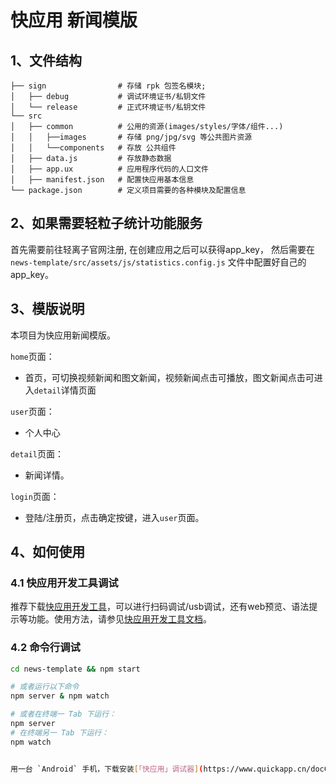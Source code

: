 # 快应用 新闻模版

## 1、文件结构

```
├── sign                # 存储 rpk 包签名模块;
│   ├── debug           # 调试环境证书/私钥文件
│   └── release         # 正式环境证书/私钥文件
└── src
│   ├── common          # 公用的资源(images/styles/字体/组件...)
│   │   ├──images       # 存储 png/jpg/svg 等公共图片资源
│   │   └──components   # 存放 公共组件
│   ├── data.js         # 存放静态数据
│   ├── app.ux          # 应用程序代码的人口文件
│   ├── manifest.json   # 配置快应用基本信息
└── package.json        # 定义项目需要的各种模块及配置信息
```

## 2、如果需要轻粒子统计功能服务

首先需要前往轻离子官网注册, 在创建应用之后可以获得app_key，
然后需要在 ``news-template/src/assets/js/statistics.config.js`` 文件中配置好自己的app_key。

## 3、模版说明

本项目为快应用新闻模版。

`home`页面：
- 首页，可切换视频新闻和图文新闻，视频新闻点击可播放，图文新闻点击可进入`detail`详情页面

`user`页面：
- 个人中心

`detail`页面：
- 新闻详情。

`login`页面：
- 登陆/注册页，点击确定按键，进入`user`页面。


## 4、如何使用

### 4.1 快应用开发工具调试
推荐下载[快应用开发工具](https://www.quickapp.cn/docCenter/post/95)，可以进行扫码调试/usb调试，还有web预览、语法提示等功能。使用方法，请参见[快应用开发工具文档](https://doc.quickapp.cn/tutorial/ide/overview.html)。

### 4.2 命令行调试
```bash
cd news-template && npm start

# 或者运行以下命令
npm server & npm watch

# 或者在终端一 Tab 下运行：
npm server
# 在终端另一 Tab 下运行：
npm watch


用一台 `Android` 手机，下载安装[「快应用」调试器](https://www.quickapp.cn/docCenter/post/69)，打开后操作`扫码安装`，扫描如上命令生成的二维码，即可看到效果；更多讯息，请参见[快应用环境搭建](https://nice.lovejade.cn/zh/article/develop-quick-app-experience-notes.html#环境搭建)。
